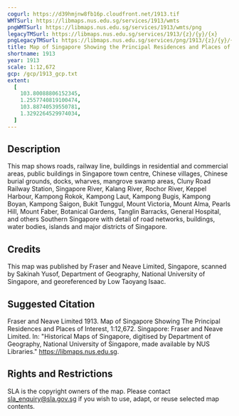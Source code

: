 ```yaml
---
cogurl: https://d39hmjnw8fb16p.cloudfront.net/1913.tif
WMTSurl: https://libmaps.nus.edu.sg/services/1913/wmts
pngWMTSurl: https://libmaps.nus.edu.sg/services/1913/wmts/png
legacyTMSurl: https://libmaps.nus.edu.sg/services/1913/{z}/{y}/{x}
pngLegacyTMSurl: https://libmaps.nus.edu.sg/services/png/1913/{z}/{y}/{x}
title: Map of Singapore Showing the Principal Residences and Places of Interest
shortname: 1913
year: 1913
scale: 1:12,672
gcp: /gcp/1913_gcp.txt
extent:
  [
    103.80088806152345,
    1.2557740819100474,
    103.88740539550781,
    1.3292264529974034,
  ]
---
```


## Description

This map shows roads, railway line, buildings in residential and commercial areas, public buildings in Singapore town centre, Chinese villages, Chinese burial grounds, docks, wharves, mangrove swamp areas, Cluny Road Railway Station, Singapore River, Kalang River, Rochor River, Keppel Harbour, Kampong Rokok, Kampong Laut, Kampong Bugis, Kampong Boyan, Kampong Saigon, Bukit Tunggul, Mount Victoria, Mount Alma, Pearls Hill, Mount Faber, Botanical Gardens, Tanglin Barracks, General Hospital, and others Southern Singapore with detail of road networks, buildings, water bodies, islands and major districts of Singapore.

## Credits

This map was published by Fraser and Neave Limited, Singapore, scanned by Sakinah Yusof, Department of Geography, National University of Singapore, and georeferenced by Low Taoyang Isaac.

## Suggested Citation

Fraser and Neave Limited 1913. Map of Singapore Showing The Principal Residences and Places of Interest, 1:12,672. Singapore: Fraser and Neave Limited. In: "Historical Maps of Singapore, digitised by Department of Geography, National University of Singapore, made available by NUS Libraries." https://libmaps.nus.edu.sg.

## Rights and Restrictions

SLA is the copyright owners of the map. Please contact sla_enquiry@sla.gov.sg if you wish to use, adapt, or reuse selected map contents.
